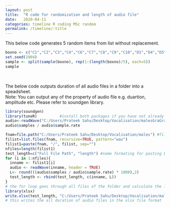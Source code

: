 ```yaml
---
layout: post
title:  "R code for randomization and length of audio file"
date:   2020-04-11
categories: timeline R coding MSc random
permalink: /timeline/:title
---
```

This below code generates 5 random items from list without replacement.
```R
boxno <- c("C1","C2","C3","C4","C6","C7","C8","C9","C10","D1","D4","D5","D7","D9","D10")
set.seed(1904)
sample <- split(sample(boxno), rep(1:(length(boxno)/5), each=5))
sample 
```
<br>

The below code outputs duration of all audio files in a folder into a speadsheet. <br>
Note: You can output any of the property of audio file e.g. duartion, amplitude etc. Please refer to soundgen library.

```R
library(soundgen)
library(tuneR)          #install both packages if you have not already
audio<-readWave("C:/Users/Prateek Sahu/Desktop/Vocalisation/malesGraGra0201_110701-DC-36f.wav", header=TRUE) # length of audio file for a single file
audio$samples / audio$sample.rate

fnam=file.path("C:/Users/Prateek Sahu/Desktop/Vocalisation/males") #file path of the folder
filist=list.files(fnam, recursive=TRUE, pattern="wav")
filist1=paste(fnam, "/", filist, sep="")
nfiles=length(filist1)
test_length=c("Full File Path", "length") #some formating for pasting below time duration 
for (i in 1:nfiles){
  inname <- filist1[i]
  audio <- readWave(inname, header = TRUE)
  L<- round(((audio$samples / audio$sample.rate) * 1000),2)
  test_length <- rbind(test_length, c(inname, L))
}
# the for loop goes through all files of the folder and calculate the length of the audio 
library(xlsx)
write.xlsx(test_length, "C:/Users/Prateek Sahu/Desktop/Vocalisation/males/length.xlsx")
# this writes the all duration of audio files in the xlsx file format
```